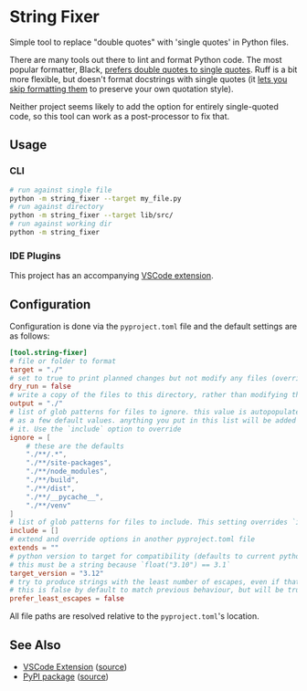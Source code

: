 # String Fixer

Simple tool to replace "double quotes" with 'single quotes' in Python files.

There are many tools out there to lint and format Python code. The most popular formatter, Black,
[prefers double quotes to single quotes](https://black.readthedocs.io/en/stable/the_black_code_style/current_style.html#strings).
Ruff is a bit more flexible, but doesn't format docstrings with single quotes
(it [lets you skip formatting them](https://github.com/astral-sh/ruff/issues/7615#issuecomment-1831179705) to preserve your own quotation style).

Neither project seems likely to add the option for entirely single-quoted code, so this tool can work as a post-processor to fix that.

## Usage

### CLI

```bash
# run against single file
python -m string_fixer --target my_file.py
# run against directory
python -m string_fixer --target lib/src/
# run against working dir
python -m string_fixer
```

### IDE Plugins

This project has an accompanying [VSCode extension](https://github.com/Crozzers/string-fixer/tree/main/extensions/vscode).


## Configuration

Configuration is done via the `pyproject.toml` file and the default settings are as follows:
```toml
[tool.string-fixer]
# file or folder to format
target = "./"
# set to true to print planned changes but not modify any files (overrides `output` config)
dry_run = false
# write a copy of the files to this directory, rather than modifying them inplace
output = "./"
# list of glob patterns for files to ignore. this value is autopopulated from `.gitignore` files as well
# as a few default values. anything you put in this list will be added to this set, rather than replacing
# it. Use the `include` option to override
ignore = [
    # these are the defaults
    "./**/.*",
    "./**/site-packages",
    "./**/node_modules",
    "./**/build",
    "./**/dist",
    "./**/__pycache__",
    "./**/venv"
]
# list of glob patterns for files to include. This setting overrides `ignore`
include = []
# extend and override options in another pyproject.toml file
extends = ""
# python version to target for compatibility (defaults to current python version)
# this must be a string because `float("3.10") == 3.1`
target_version = "3.12"
# try to produce strings with the least number of escapes, even if that means deviating from the quote style
# this is false by default to match previous behaviour, but will be true by default from `0.4.0` onwards
prefer_least_escapes = false
```

All file paths are resolved relative to the `pyproject.toml`'s location.


## See Also

- [VSCode Extension](https://marketplace.visualstudio.com/items?itemName=Crozzers.string-fixer) ([source](https://github.com/Crozzers/string-fixer/tree/main/extensions/vscode))
- [PyPI package](https://pypi.org/project/string-fixer/) ([source](https://github.com/Crozzers/string-fixer/tree/main/lib))
